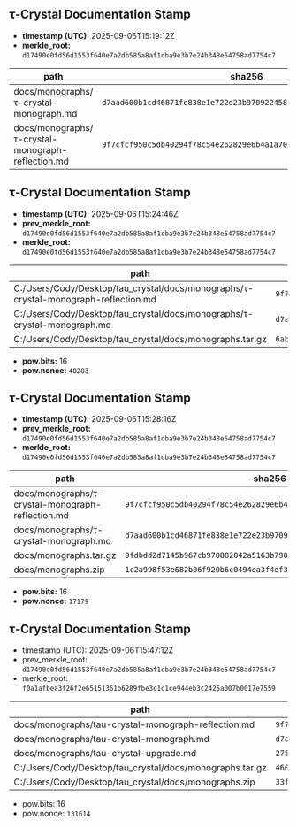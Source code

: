 
## τ‑Crystal Documentation Stamp

- **timestamp (UTC):** 2025-09-06T15:19:12Z
- **merkle_root:** `d17490e0fd56d1553f640e7a2db585a8af1cba9e3b7e24b348e54758ad7754c7`

| path | sha256 |
|---|---|
| docs/monographs/τ-crystal-monograph.md | `d7aad600b1cd46871fe838e1e722e23b9709224585dd48bb4b51edacdf2370cc` |
| docs/monographs/τ-crystal-monograph-reflection.md | `9f7cfcf950c5db40294f78c54e262829e6b4a1a70ff90260d9dcfed73f37470b` |

## τ‑Crystal Documentation Stamp

- **timestamp (UTC):** 2025-09-06T15:24:46Z
- **prev_merkle_root:** `d17490e0fd56d1553f640e7a2db585a8af1cba9e3b7e24b348e54758ad7754c7`
- **merkle_root:** `d17490e0fd56d1553f640e7a2db585a8af1cba9e3b7e24b348e54758ad7754c7`

| path | sha256 |
|---|---|
| C:/Users/Cody/Desktop/tau_crystal/docs/monographs/τ-crystal-monograph-reflection.md | `9f7cfcf950c5db40294f78c54e262829e6b4a1a70ff90260d9dcfed73f37470b` |
| C:/Users/Cody/Desktop/tau_crystal/docs/monographs/τ-crystal-monograph.md | `d7aad600b1cd46871fe838e1e722e23b9709224585dd48bb4b51edacdf2370cc` |
| C:/Users/Cody/Desktop/tau_crystal/docs/monographs.tar.gz | `6abc7b214986cfd23ab02ba113bc164fb4e39c893d34f7768c8ba938b9800661` |

- **pow.bits:** 16  
- **pow.nonce:** `48283`

## τ‑Crystal Documentation Stamp

- **timestamp (UTC):** 2025-09-06T15:28:16Z
- **prev_merkle_root:** `d17490e0fd56d1553f640e7a2db585a8af1cba9e3b7e24b348e54758ad7754c7`
- **merkle_root:** `d17490e0fd56d1553f640e7a2db585a8af1cba9e3b7e24b348e54758ad7754c7`

| path | sha256 |
|---|---|
| docs/monographs/τ-crystal-monograph-reflection.md | `9f7cfcf950c5db40294f78c54e262829e6b4a1a70ff90260d9dcfed73f37470b` |
| docs/monographs/τ-crystal-monograph.md | `d7aad600b1cd46871fe838e1e722e23b9709224585dd48bb4b51edacdf2370cc` |
| docs/monographs.tar.gz | `9fdbdd2d7145b967cb970882042a5163b7909a45db1303d25bcd5be44cc02286` |
| docs/monographs.zip | `1c2a998f53e682b06f920b6c0494ea3f4ef36aa143549eff5b3477d8dfbd4036` |

- **pow.bits:** 16  
- **pow.nonce:** `17179`

## τ‑Crystal Documentation Stamp

- timestamp (UTC): 2025-09-06T15:47:12Z
- prev_merkle_root: `d17490e0fd56d1553f640e7a2db585a8af1cba9e3b7e24b348e54758ad7754c7`
- merkle_root: `f0a1afbea3f26f2e65151361b6289fbe3c1c1ce944eb3c2425a007b0017e7559`

| path | sha256 |
|---|---|
| docs/monographs/tau-crystal-monograph-reflection.md | `9f7cfcf950c5db40294f78c54e262829e6b4a1a70ff90260d9dcfed73f37470b` |
| docs/monographs/tau-crystal-monograph.md | `d7aad600b1cd46871fe838e1e722e23b9709224585dd48bb4b51edacdf2370cc` |
| docs/monographs/tau-crystal-upgrade.md | `2759735de6eb0bcdebcbccae945f60941480567ae0595781b4f06fe7cf07686d` |
| C:/Users/Cody/Desktop/tau_crystal/docs/monographs.tar.gz | `46082f7e48d8e80ff7b8d5b94dced2e3522399b1d60f563b3cf1c0f9809365b9` |
| C:/Users/Cody/Desktop/tau_crystal/docs/monographs.zip | `33fffea1e5442cbc454824c05f0fc5e2c53a899403735cfab7209f4558ca2f74` |

- pow.bits: 16  
- pow.nonce: `131614`
